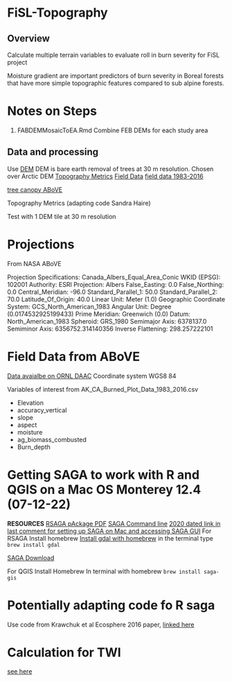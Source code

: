 # FiSL-Topography

## Overview 

Calculate multiple terrain variables to evaluate roll in burn severity for FiSL project

Moisture gradient are important predictors of burn severity in Boreal forests that have more simple topographic features compared to sub alpine forests. 

# Notes on Steps
1. FABDEMMosaicToEA.Rmd Combine FEB DEMs for each study area

## Data and processing
Use 
[DEM](https://data.bris.ac.uk/data/dataset/25wfy0f9ukoge2gs7a5mqpq2j7)
DEM is bare earth removal of trees at 30 m resolution. Chosen over Arctic DEM
[Topography Metrics](https://www.sciencebase.gov/catalog/item/53db9ca0e4b0fba533faf4be)
[Field Data](https://daac.ornl.gov/ABOVE/guides/ABoVE_Plot_Data_Burned_Sites.html)
[field data 1983-2016](https://daac.ornl.gov/ABOVE/guides/ABoVE_Plot_Data_Burned_Sites.html)


[tree canopy ABoVE](https://daac.ornl.gov/cgi-bin/dsviewer.pl?ds_id=2012)

Topography Metrics (adapting code Sandra Haire)

Test with 1 DEM tile at 30 m resolution


# Projections 
From NASA ABoVE

Projection Specifications:
Canada_Albers_Equal_Area_Conic
WKID (EPSG): 102001 Authority: ESRI
Projection: Albers
False_Easting: 0.0
False_Northing: 0.0
Central_Meridian: -96.0
Standard_Parallel_1: 50.0
Standard_Parallel_2: 70.0
Latitude_Of_Origin: 40.0
Linear Unit: Meter (1.0)
Geographic Coordinate System: GCS_North_American_1983
Angular Unit: Degree (0.0174532925199433)
Prime Meridian: Greenwich (0.0)
Datum: North_American_1983
  Spheroid: GRS_1980
    Semimajor Axis: 6378137.0
    Semiminor Axis: 6356752.314140356
    Inverse Flattening: 298.257222101
    

# Field Data from ABoVE
[Data avaialbe on ORNL DAAC](https://daac.ornl.gov/cgi-bin/dsviewer.pl?ds_id=1744)
Coordinate system WGS8 84

Variables of interest from AK_CA_Burned_Plot_Data_1983_2016.csv

* Elevation
* accuracy_vertical
* slope
* aspect
* moisture
* ag_biomass_combusted
* Burn_depth

# Getting SAGA to work with R and QGIS on a Mac OS Monterey 12.4 (07-12-22)
**RESOURCES**
[RSAGA pAckage PDF](https://cran.r-project.org/web/packages/RSAGA/RSAGA.pdf)
[SAGA Command line](https://dges.carleton.ca/CUOSGwiki/index.php/Automating_SAGA_Workflows_Using_Command_Line_Scripting#:~:text=SAGA%20GIS%20provides%20access%20to,using%20Task%20Scheduler%20or%20cron.)
[2020 dated link in last comment for setting up SAGA on Mac and accessing SAGA GUI](https://sourceforge.net/p/saga-gis/wiki/Compiling%20SAGA%20on%20Mac%20OS%20X/)
For RSAGA
Install homebrew
[Install gdal with homebrew](9https://formulae.brew.sh/formula/gdal) in the terminal type `brew install gdal`


 [SAGA Download](https://sourceforge.net/projects/saga-gis/)

For QGIS
Install Homebrew
In terminal with homebrew `brew install saga-gis`

# Potentially adapting code fo R saga

Use code from Krawchuk et al Ecosphere 2016 paper, [linked here](https://www.sciencebase.gov/catalog/item/53db9ca0e4b0fba533faf4be)


# Calculation for TWI
[see here](https://courses.gisopencourseware.org/mod/book/tool/print/index.php?id=41)
